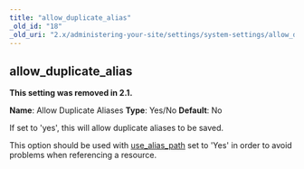 ```yaml
---
title: "allow_duplicate_alias"
_old_id: "18"
_old_uri: "2.x/administering-your-site/settings/system-settings/allow_duplicate_alias"
---
```


## allow\_duplicate\_alias

**This setting was removed in 2.1.**

**Name**: Allow Duplicate Aliases
**Type**: Yes/No
**Default**: No

If set to 'yes', this will allow duplicate aliases to be saved.

This option should be used with [use\_alias\_path](building-sites/settings/use_alias_path "use_alias_path") set to 'Yes' in order to avoid problems when referencing a resource.